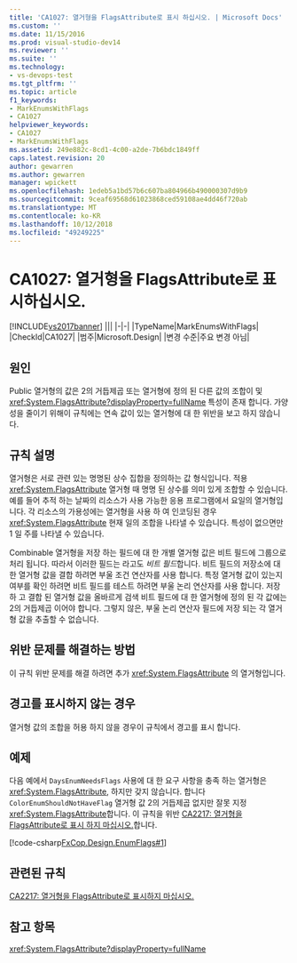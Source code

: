 ```yaml
---
title: 'CA1027: 열거형을 FlagsAttribute로 표시 하십시오. | Microsoft Docs'
ms.custom: ''
ms.date: 11/15/2016
ms.prod: visual-studio-dev14
ms.reviewer: ''
ms.suite: ''
ms.technology:
- vs-devops-test
ms.tgt_pltfrm: ''
ms.topic: article
f1_keywords:
- MarkEnumsWithFlags
- CA1027
helpviewer_keywords:
- CA1027
- MarkEnumsWithFlags
ms.assetid: 249e882c-8cd1-4c00-a2de-7b6bdc1849ff
caps.latest.revision: 20
author: gewarren
ms.author: gewarren
manager: wpickett
ms.openlocfilehash: 1edeb5a1bd57b6c607ba804966b490000307d9b9
ms.sourcegitcommit: 9ceaf69568d61023868ced59108ae4dd46f720ab
ms.translationtype: MT
ms.contentlocale: ko-KR
ms.lasthandoff: 10/12/2018
ms.locfileid: "49249225"
---
```

# <a name="ca1027-mark-enums-with-flagsattribute"></a>CA1027: 열거형을 FlagsAttribute로 표시하십시오.
[!INCLUDE[vs2017banner](../includes/vs2017banner.md)]
|||
|-|-|
|TypeName|MarkEnumsWithFlags|
|CheckId|CA1027|
|범주|Microsoft.Design|
|변경 수준|주요 변경 아님|

## <a name="cause"></a>원인
 Public 열거형의 값은 2의 거듭제곱 또는 열거형에 정의 된 다른 값의 조합이 및 <xref:System.FlagsAttribute?displayProperty=fullName> 특성이 존재 합니다. 가양성을 줄이기 위해이 규칙에는 연속 값이 있는 열거형에 대 한 위반을 보고 하지 않습니다.

## <a name="rule-description"></a>규칙 설명
 열거형은 서로 관련 있는 명명된 상수 집합을 정의하는 값 형식입니다. 적용 <xref:System.FlagsAttribute> 열거형 때 명명 된 상수를 의미 있게 조합할 수 있습니다. 예를 들어 추적 하는 날짜의 리소스가 사용 가능한 응용 프로그램에서 요일의 열거형입니다. 각 리소스의 가용성에는 열거형을 사용 하 여 인코딩된 경우 <xref:System.FlagsAttribute> 현재 일의 조합을 나타낼 수 있습니다. 특성이 없으면만 1 일 주를 나타낼 수 있습니다.

 Combinable 열거형을 저장 하는 필드에 대 한 개별 열거형 값은 비트 필드에 그룹으로 처리 됩니다. 따라서 이러한 필드는 라고도 *비트 필드*합니다. 비트 필드의 저장소에 대 한 열거형 값을 결합 하려면 부울 조건 연산자를 사용 합니다. 특정 열거형 값이 있는지 여부를 확인 하려면 비트 필드를 테스트 하려면 부울 논리 연산자를 사용 합니다. 저장 하 고 결합 된 열거형 값을 올바르게 검색 비트 필드에 대 한 열거형에 정의 된 각 값에는 2의 거듭제곱 이어야 합니다. 그렇지 않은, 부울 논리 연산자 필드에 저장 되는 각 열거형 값을 추출할 수 없습니다.

## <a name="how-to-fix-violations"></a>위반 문제를 해결하는 방법
 이 규칙 위반 문제를 해결 하려면 추가 <xref:System.FlagsAttribute> 의 열거형입니다.

## <a name="when-to-suppress-warnings"></a>경고를 표시하지 않는 경우
 열거형 값의 조합을 허용 하지 않을 경우이 규칙에서 경고를 표시 합니다.

## <a name="example"></a>예제
 다음 예에서 `DaysEnumNeedsFlags` 사용에 대 한 요구 사항을 충족 하는 열거형은 <xref:System.FlagsAttribute>, 하지만 갖지 않습니다. 합니다 `ColorEnumShouldNotHaveFlag` 열거형 값 2의 거듭제곱 없지만 잘못 지정 <xref:System.FlagsAttribute>합니다. 이 규칙을 위반 [CA2217: 열거형을 FlagsAttribute로 표시 하지 마십시오.](../code-quality/ca2217-do-not-mark-enums-with-flagsattribute.md)합니다.

 [!code-csharp[FxCop.Design.EnumFlags#1](../snippets/csharp/VS_Snippets_CodeAnalysis/FxCop.Design.EnumFlags/cs/FxCop.Design.EnumFlags.cs#1)]

## <a name="related-rules"></a>관련된 규칙
 [CA2217: 열거형을 FlagsAttribute로 표시하지 마십시오.](../code-quality/ca2217-do-not-mark-enums-with-flagsattribute.md)

## <a name="see-also"></a>참고 항목
 <xref:System.FlagsAttribute?displayProperty=fullName>



